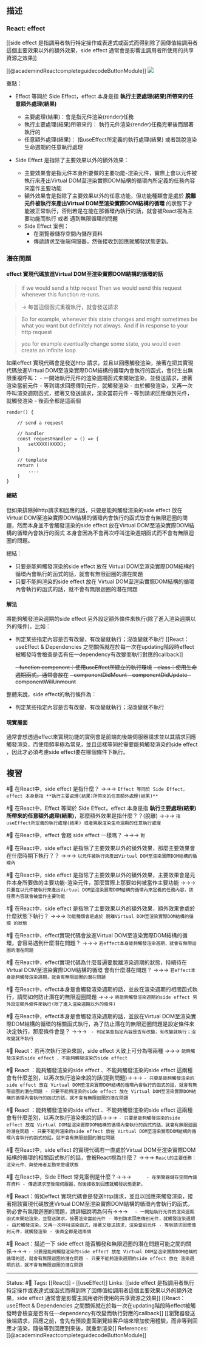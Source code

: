 ## 描述


### React: effect
[[side effect 是指調用者執行特定操作或表達式或函式而得到除了回傳值給調用者這個主要效果以外的額外效果，side effect 通常會是影響主調用者所使用的共享資源之效果]]

[[@academindReactcompleteguidecodeButtonModule]]
![](https://res.cloudinary.com/dqfxgtyoi/image/upload/v1663086596/blog/react/effect/react-vs-side-effect_yt8q3n.png)



重點：
- Effect 等同於 Side Effect，effect 本身是指 **執行主要處理(結果)所帶來的任意額外處理(結果)**
	- 主要處理(結果)：會是指元件渲染(render)任務
	- 執行主要處理(結果)所帶來的： 執行元件渲染(render)任務完畢後而跟著執行的
	- 任意額外處理(結果)： 指useEffect所定義的執行處理(結果) 或者跳脫渲染生命週期的任意執行處理
 
- Side Effect 是指除了主要效果以外的額外效果：
	- 主要效果會是指元件本身所要做的主要功能-渲染元件，實際上會以元件被執行來產出Virtual DOM至渲染實際DOM結構的循環內所定義的任務內容來當作主要功能
	- 額外效果會是指除了主要效果以外的任意功能，但功能種類會是處於 **脫離元件被執行來產出Virtual DOM至渲染實際DOM結構的循環** 的狀態下才能被正常執行，否則若是在能在那循環內執行的話，就會被React視為主要功能而執行 或者 遇到無限循環的問題
	- Side Effect 案例：
		- 在瀏覽器儲存空間內儲存資料
		- 傳遞請求至後端伺服器，然後接收到回應就觸發狀態更新。



### 潛在問題

#### effect 實現代碼放進Virtual DOM至渲染實際DOM結構的循環的話
> if we would send a http reqest
> Then we would send this request whenever this function re-runs.

> -> 每當這個函式重複執行，就會發送請求

> So for example, whenever this state changes and might sometimes be what you want but definitely not always. And if in response to your http request

> you for example eventually change some state, you would even create an infinite loop



如果effect 實現代碼會是發送http 請求，並且以回應觸發渲染，接著在把其實現代碼放進Virtual DOM至渲染實際DOM結構的循環內會執行的函式，會衍生出無限重複呼叫：
	- 一開始執行元件的渲染週期函式來開始渲染，並發送請求，接著渲染當前元件
	- 等到請求回應傳到元件，就觸發渲染
	- 由於觸發渲染，又再一次呼叫渲染週期函式，接著又發送請求，渲染當前元件
	- 等到請求回應傳到元件，就觸發渲染
	- 後面全都是這兩個

```
render() {

	// send a request

	// handler 
	const requestHandler = () => {
		setXXXX(XXXX);
	}

	// template
	return (
		....
	)
}
```

#### 總結
但如果排除掉http請求和回應的話，只要是能夠觸發渲染的side effect 放在Virtual DOM至渲染實際DOM結構的循環內會執行的函式皆會有無限迴圈的問題，然而本身並不會觸發渲染的side effect 放在Virtual DOM至渲染實際DOM結構的循環內會執行的函式 本身會因為不會再次呼叫渲染週期函式而不會有無限迴圈的問題。


總結：
- 只要是能夠觸發渲染的side effect 放在 Virtual DOM至渲染實際DOM結構的循環內會執行的函式的話，就會有無限迴圈的潛在問題
- 只要不能夠渲染的side effect 放在 Virtual DOM至渲染實際DOM結構的循環內會執行的函式的話，就不會有無限迴圈的潛在問題


#### 解法

將能夠觸發渲染週期的side effect 另外設定額外條件來執行(除了進入渲染週期以外的條件)，比如：
- 判定某些指定內容是否有改變，有改變就執行；沒改變就不執行
[[React：useEffect & Dependencies 之間關係就在於每一次在updating階段時effect被觸發時會檢查是否有任一dependency有改變而執行對應的callback]]

	~~- function component：使用useEffect所建立的執行環境~~
	~~- class：使用生命週期函式，通常會放在~~
		~~- componentDidMount
		- componentDidUpdate
		- componentWillUnmount~~

整體來說，side effect的執行條件為：
- 判定某些指定內容是否有改變，有改變就執行；沒改變就不執行

#### 現實層面
通常會想透過effect來實現功能的實例會是前端向後端伺服器請求並以其請求回應觸發渲染，而使用頻率極為常見，並且這樣等同於需要能夠觸發渲染的side effect ，因此才必須考慮side effect要在哪個條件下執行。

## 複習

#🧠 在React中，side effect 是指什麼？ ->->-> `Effect 等同於 Side Effect，effect 本身是指 **執行主要處理(結果)所帶來的任意額外處理(結果)**`
<!--SR:!2022-11-17,7,250-->


#🧠 在React中，Effect 等同於 Side Effect，effect 本身是指 **執行主要處理(結果)所帶來的任意額外處理(結果)**，那麼額外效果是指什麼？？(脫離) ->->-> `指useEffect所定義的執行處理(結果) 或者跳脫渲染生命週期的任意執行處理`
<!--SR:!2022-11-18,6,230-->


#🧠 在React中，effect 會跟 side effect 一樣嗎？ ->->-> `對`
<!--SR:!2023-01-07,73,250-->

#🧠 在React中，side effect 是指除了主要效果以外的額外效果，那麼主要效果會在什麼時期下執行？？ ->->-> `以元件被執行來產出Virtual DOM至渲染實際DOM結構的循環內`
<!--SR:!2022-11-17,7,250-->


#🧠 在React中，side effect 是指除了主要效果以外的額外效果，主要效果會是元件本身所要做的主要功能-渲染元件，那麼實際上那要如何被當作主要功能 ->->-> `只要在以元件被執行來產出Virtual DOM至渲染實際DOM結構的循環內來定義的任務內容，該任務內容就會被當作主要功能`
<!--SR:!2022-11-17,7,250-->



#🧠 在React中，side effect 是指除了主要效果以外的額外效果，額外效果會處於什麼狀態下執行？ ->->-> `功能種類會是處於 脫離Virtual DOM至渲染實際DOM結構的循環 的狀態`
<!--SR:!2022-11-17,7,250-->




#🧠 在React中，effect實現代碼會放進Virtual DOM至渲染實際DOM結構的循環，會容易遇到什麼潛在問題？ ->->-> `若effect本身能夠觸發渲染週期，就會有無限迴圈的潛在問題`
<!--SR:!2022-11-20,10,250-->


#🧠 在React中，effect實現代碼為什麼普遍要脫離渲染週期的狀態，持續待在Virtual DOM至渲染實際DOM結構的循環 會有什麼潛在問題？ ->->-> `若effect本身能夠觸發渲染週期，就會有無限迴圈的潛在問題`
<!--SR:!2022-11-16,6,250-->


#🧠 在React中，effect本身是會觸發渲染週期的話，並放在渲染週期的相關函式執行，請問如何防止潛在的無限迴圈問題 ->->-> `將能夠觸發渲染週期的side effect 另外設定額外條件來執行(除了進入渲染週期以外的條件)`
<!--SR:!2022-11-19,9,250-->


#🧠 在React中，effect本身是會觸發渲染週期的話，並放在Virtual DOM至渲染實際DOM結構的循環的相關函式執行，為了防止潛在的無限迴圈問題是設定條件來決定執行，那麼條件會是？ ->->-> ` - 判定某些指定內容是否有改變，有改變就執行；沒改變就不執行`
<!--SR:!2022-11-16,6,250-->

#🧠 React：若再次執行渲染來說，side effect 大致上可分為哪兩種 ->->-> `能夠觸發渲染的side effect 、不能夠觸發渲染的side effect `
<!--SR:!2022-11-20,10,250-->


#🧠 React ：能夠觸發渲染的side effect 、不能夠觸發渲染的side effect 這兩種會有什麼差別，以再次執行渲染來說的話(提到問題)->->-> `- 只要是能夠觸發渲染的side effect 放在 Virtual DOM至渲染實際DOM結構的循環內會執行的函式的話，就會有無限迴圈的潛在問題 - 只要不能夠渲染的side effect 放在 Virtual DOM至渲染實際DOM結構的循環內會執行的函式的話，就不會有無限迴圈的潛在問題`
<!--SR:!2022-11-17,7,250-->

#🧠 React ：能夠觸發渲染的side effect 、不能夠觸發渲染的side effect 這兩種會有什麼差別，以再次執行渲染來說的話->->-> `- 只要是能夠觸發渲染的side effect 放在 Virtual DOM至渲染實際DOM結構的循環內會執行的函式的話，就會有無限迴圈的潛在問題 - 只要不能夠渲染的side effect 放在 Virtual DOM至渲染實際DOM結構的循環內會執行的函式的話，就不會有無限迴圈的潛在問題`
<!--SR:!2022-11-20,10,250-->



#🧠 在React中，side effect 的實現代碼若一直處於Virtual DOM至渲染實際DOM結構的循環的相關函式執行的話，會被React視為什麼？ ->->-> `React的主要任務：渲染元件、與使用者互動來管理狀態`
<!--SR:!2022-11-19,9,250-->


#🧠 在React中，Side Effect 常見案例是什麼？->->-> `		- 在瀏覽器儲存空間內儲存資料 - 傳遞請求至後端伺服器，然後接收到回應就觸發狀態更新。`
<!--SR:!2022-11-20,10,250-->



#🧠 React：假如effect 實現代碼會是發送http請求，並且以回應來觸發渲染，接著把該實現代碼放進Virtual DOM至渲染實際DOM結構的循環內會執行的函式，勢必會有無限迴圈的問題，請詳細說明為何有->->-> `	- 一開始執行元件的渲染週期函式來開始渲染，並發送請求，接著渲染當前元件 - 等到請求回應傳到元件，就觸發渲染週期 - 由於觸發渲染，又再一次呼叫渲染函式，接著又發送請求，渲染當前元件 - 等到請求回應傳到元件，就觸發渲染 - 後面全都是這兩個`
<!--SR:!2022-11-18,8,250-->



#🧠 React：描述一下 side effect 能否觸發和無限迴圈的潛在問題可能之間的關係->->-> `- 只要是能夠觸發渲染的side effect 放在 Virtual DOM至渲染實際DOM結構的循環的話，就會有無限迴圈的潛在問題 - 只要不能夠渲染週期的side effect 放在 渲染週期的話，就不會有無限迴圈的潛在問題`
<!--SR:!2022-11-18,8,250-->






---
Status: #🌱 
Tags:
[[React]] - [[useEffect]]
Links:
[[side effect 是指調用者執行特定操作或表達式或函式而得到除了回傳值給調用者這個主要效果以外的額外效果，side effect 通常會是影響主調用者所使用的共享資源之效果]]
[[React：useEffect & Dependencies 之間關係就在於每一次在updating階段時effect被觸發時會檢查是否有任一dependency有改變而執行對應的callback]]
[[瀏覽器發送後端請求，回應之前，會先有預設畫面瀏覽給客戶端來增加使用體驗，而非等到回應才渲染，隨後等到回應到來後，就重新渲染]]
References:
[[@academindReactcompleteguidecodeButtonModule]]